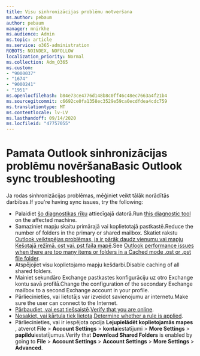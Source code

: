 ```yaml
---
title: Visu sinhronizācijas problēmu notveršana
ms.author: pebaum
author: pebaum
manager: mnirkhe
ms.audience: Admin
ms.topic: article
ms.service: o365-administration
ROBOTS: NOINDEX, NOFOLLOW
localization_priority: Normal
ms.collection: Adm_O365
ms.custom:
- "9000037"
- "1674"
- "9000241"
- "1951"
ms.openlocfilehash: b84e73ce4776d148b8c0ff46c48ec7663a4f21b4
ms.sourcegitcommit: c6692ce0fa1358ec3529e59ca0ecdfdea4cdc759
ms.translationtype: MT
ms.contentlocale: lv-LV
ms.lasthandoff: 09/14/2020
ms.locfileid: "47757055"
---
```

# <a name="basic-outlook-sync-troubleshooting"></a><span data-ttu-id="970cd-102">Pamata Outlook sinhronizācijas problēmu novēršana</span><span class="sxs-lookup"><span data-stu-id="970cd-102">Basic Outlook sync troubleshooting</span></span>

<span data-ttu-id="970cd-103">Ja rodas sinhronizācijas problēmas, mēģiniet veikt tālāk norādītās darbības.</span><span class="sxs-lookup"><span data-stu-id="970cd-103">If you're having sync issues, try the following:</span></span>

- <span data-ttu-id="970cd-104">Palaidiet [šo diagnostikas rīku](https://aka.ms/sara-outlooksendreceive) attiecīgajā datorā.</span><span class="sxs-lookup"><span data-stu-id="970cd-104">Run [this diagnostic tool](https://aka.ms/sara-outlooksendreceive) on the affected machine.</span></span>
- <span data-ttu-id="970cd-105">Samaziniet mapju skaitu primārajā vai koplietotajā pastkastē.</span><span class="sxs-lookup"><span data-stu-id="970cd-105">Reduce the number of folders in the primary or shared mailbox.</span></span> <span data-ttu-id="970cd-106">Skatiet rakstu [Outlook veiktspējas problēmas, ja ir pārāk daudz vienumu vai mapju Kešotajā režīmā. ost vai. pst faila mapē](https://support.microsoft.com/help/2768656/outlook-performance-issues-when-there-are-too-many-items-or-folders-in).</span><span class="sxs-lookup"><span data-stu-id="970cd-106">See [Outlook performance issues when there are too many items or folders in a Cached mode .ost or .pst file folder](https://support.microsoft.com/help/2768656/outlook-performance-issues-when-there-are-too-many-items-or-folders-in).</span></span>
- <span data-ttu-id="970cd-107">Atspējojiet visu koplietojamo mapju kešdarbi.</span><span class="sxs-lookup"><span data-stu-id="970cd-107">Disable caching of all shared folders.</span></span>
- <span data-ttu-id="970cd-108">Mainiet sekundāro Exchange pastkastes konfigurāciju uz otro Exchange kontu savā profilā.</span><span class="sxs-lookup"><span data-stu-id="970cd-108">Change the configuration of the secondary Exchange mailbox to a second Exchange account in your profile.</span></span>
- <span data-ttu-id="970cd-109">Pārliecinieties, vai lietotājs var izveidot savienojumu ar internetu.</span><span class="sxs-lookup"><span data-stu-id="970cd-109">Make sure the user can connect to the Internet.</span></span> 
- <span data-ttu-id="970cd-110">[Pārbaudiet, vai esat tiešsaistē](https://support.office.com/article/2460e4a8-16c7-47fc-b204-b1549275aac9).</span><span class="sxs-lookup"><span data-stu-id="970cd-110">[Verify that you are online](https://support.office.com/article/2460e4a8-16c7-47fc-b204-b1549275aac9).</span></span>
- <span data-ttu-id="970cd-111">[Nosakiet, vai kārtula tiek lietota](https://support.office.com/article/C24F5DEA-9465-4DF4-AD17-A50704D66C59).</span><span class="sxs-lookup"><span data-stu-id="970cd-111">[Determine whether a rule is applied](https://support.office.com/article/C24F5DEA-9465-4DF4-AD17-A50704D66C59).</span></span>
- <span data-ttu-id="970cd-112">Pārliecinieties, vai ir iespējota opcija **Lejupielādēt koplietojamās mapes** , atverot **File**  >  **Account Settings**  >  **konta**iestatījumi  >  **More Settings**  >  **papildu**iestatījumus.</span><span class="sxs-lookup"><span data-stu-id="970cd-112">Verify that **Download Shared Folders** is enabled by going to **File** > **Account Settings** > **Account Settings** > **More Settings** > **Advanced**.</span></span>
